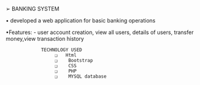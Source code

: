 ➢ BANKING SYSTEM
   
   • developed a web application for basic banking operations
   
   •Features: - user account creation, view all users, details of users, transfer money,view transaction history                 
                     
                 TECHNOLOGY USED                                 
                      ❑   Html
                      ❑    Bootstrap
                      ❑    CSS
                      ❑    PHP
                      ❑    MYSQL database

